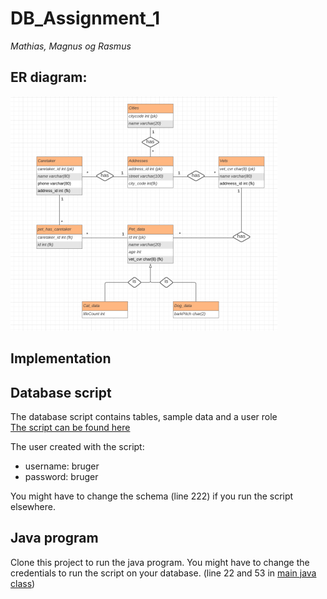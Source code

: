 # DB_Assignment_1
*Mathias, Magnus og Rasmus*

## ER diagram: 
![Diagram picture](https://github.com/RasmusLynge/DB_Assignment_1/blob/main/ER_diagram.png)


## Implementation  



## Database script  
The database script contains tables, sample data and a user role  
[The script can be found here](https://github.com/RasmusLynge/DB_Assignment_1/blob/main/SCRIPT.sql)  

The user created with the script:  
- username: bruger  
- password: bruger  
  
You might have to change the schema (line 222) if you run the script elsewhere.  

## Java program  
Clone this project to run the java program.
You might have to change the credentials to run the script on your database. (line 22 and 53 in [main java class](https://github.com/RasmusLynge/DB_Assignment_1/blob/main/src/main/java/Main.java))



